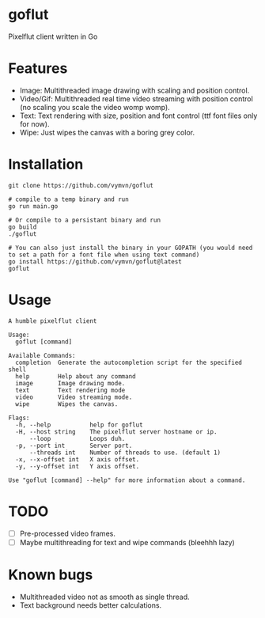 # goflut
Pixelflut client written in Go

# Features

- Image: Multithreaded image drawing with scaling and position control.
- Video/Gif: Multithreaded real time video streaming with position control (no scaling you scale the video womp womp).
- Text: Text rendering with size, position and font control (ttf font files only for now).
- Wipe: Just wipes the canvas with a boring grey color.

# Installation

```
git clone https://github.com/vymvn/goflut

# compile to a temp binary and run
go run main.go

# Or compile to a persistant binary and run
go build
./goflut

# You can also just install the binary in your GOPATH (you would need to set a path for a font file when using text command)
go install https://github.com/vymvn/goflut@latest
goflut
```

# Usage

```
A humble pixelflut client

Usage:
  goflut [command]

Available Commands:
  completion  Generate the autocompletion script for the specified shell
  help        Help about any command
  image       Image drawing mode.
  text        Text rendering mode
  video       Video streaming mode.
  wipe        Wipes the canvas.

Flags:
  -h, --help           help for goflut
  -H, --host string    The pixelflut server hostname or ip.
      --loop           Loops duh.
  -p, --port int       Server port.
      --threads int    Number of threads to use. (default 1)
  -x, --x-offset int   X axis offset.
  -y, --y-offset int   Y axis offset.

Use "goflut [command] --help" for more information about a command.
```

# TODO

- [ ] Pre-processed video frames.
- [ ] Maybe multithreading for text and wipe commands (bleehhh lazy)

# Known bugs

- Multithreaded video not as smooth as single thread.
- Text background needs better calculations.

